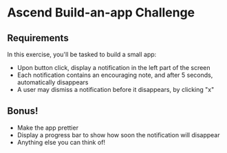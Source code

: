 # Ascend Build-an-app Challenge

## Requirements
In this exercise, you'll be tasked to build a small app:
- Upon button click, display a notification in the left part of the screen
- Each notification contains an encouraging note, and after 5 seconds, automatically disappears
- A user may dismiss a notification before it disappears, by clicking "x"

## Bonus!
- Make the app prettier
- Display a progress bar to show how soon the notification will disappear
- Anything else you can think of!
